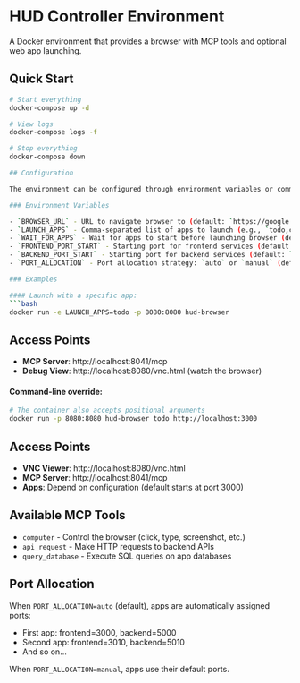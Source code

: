 # HUD Controller Environment

A Docker environment that provides a browser with MCP tools and optional web app launching.

## Quick Start

```bash
# Start everything
docker-compose up -d

# View logs
docker-compose logs -f

# Stop everything
docker-compose down

## Configuration

The environment can be configured through environment variables or command-line arguments.

### Environment Variables

- `BROWSER_URL` - URL to navigate browser to (default: `https://google.com`)
- `LAUNCH_APPS` - Comma-separated list of apps to launch (e.g., `todo,calendar`)
- `WAIT_FOR_APPS` - Wait for apps to start before launching browser (default: `true`)
- `FRONTEND_PORT_START` - Starting port for frontend services (default: `3000`)
- `BACKEND_PORT_START` - Starting port for backend services (default: `5000`)
- `PORT_ALLOCATION` - Port allocation strategy: `auto` or `manual` (default: `auto`)

### Examples

#### Launch with a specific app:
```bash
docker run -e LAUNCH_APPS=todo -p 8080:8080 hud-browser
```

## Access Points

- **MCP Server**: http://localhost:8041/mcp
- **Debug View**: http://localhost:8080/vnc.html (watch the browser)

#### Command-line override:
```bash
# The container also accepts positional arguments
docker run -p 8080:8080 hud-browser todo http://localhost:3000
```

## Access Points

- **VNC Viewer**: http://localhost:8080/vnc.html
- **MCP Server**: http://localhost:8041/mcp
- **Apps**: Depend on configuration (default starts at port 3000)

## Available MCP Tools

- `computer` - Control the browser (click, type, screenshot, etc.)
- `api_request` - Make HTTP requests to backend APIs
- `query_database` - Execute SQL queries on app databases

## Port Allocation

When `PORT_ALLOCATION=auto` (default), apps are automatically assigned ports:
- First app: frontend=3000, backend=5000
- Second app: frontend=3010, backend=5010
- And so on...

When `PORT_ALLOCATION=manual`, apps use their default ports. 